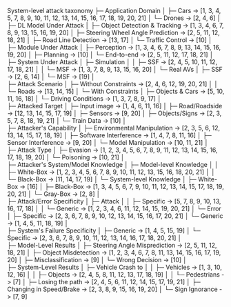 System-level attack taxonomy
├─ Application Domain
│  ├─ Cars -> [1, 3, 4, 5, 7, 8, 9, 10, 11, 12, 13, 14, 15, 16, 17, 18, 19, 20, 21]
│  └─ Drones -> [2, 4, 6]
│  
├─ DL Model Under Attack
│  ├─ Object Detection & Tracking -> [1, 3, 4, 6, 7, 8, 9, 13, 15, 16, 19, 20]
│  ├─ Steering Wheel Angle Prediction -> [2, 5, 11, 12, 18, 21]
│  ├─ Road Line Detection -> [13, 17]
│  └─ Traffic Control -> [10]
│  
├─ Module Under Attack
│  ├─ Perception -> [1, 3, 4, 6, 7, 8, 9, 13, 14, 15, 16, 19, 20]
│  ├─ Planning -> [10]
│  └─ End-to-end -> [2, 5, 11, 12, 17, 18, 21]
│  
├─ System Under Attack
│  ├─ Simulation
│  │  ├─ SSF -> [2, 4, 5, 10, 11, 12, 17, 18, 21]
│  │  └─ MSF -> [1, 3, 7, 8, 9, 13, 15, 16, 20]
│  └─ Real AVs
│     ├─ SSF -> [2, 6, 14]
│     └─ MSF -> [19]
│  
├─ Attack Scenario
│  ├─ Without Constraints -> [2, 4, 6, 12, 19, 20, 21]
│  │  └─ Roads -> [13, 14, 15]
│  └─ With Constraints
│     ├─ Objects & Cars -> [5, 10, 11, 16, 18]
│     └─ Driving Conditions -> [1, 3, 7, 8, 9, 17]
│  
├─ Attacked Target
│  ├─ Input image -> [1, 4, 6, 11, 16]
│  ├─ Road/Roadside -> [12, 13, 14, 15, 17, 19]
│  ├─ Sensors -> [9, 20]
│  ├─ Objects/Signs -> [2, 3, 5, 7, 8, 18, 19, 21]
│  └─ Train Data -> [10]
│  
├─ Attacker's Capability
│  ├─ Environmental Manipulation -> [2, 3, 5, 6, 12, 13, 14, 15, 17, 18, 19]
│  ├─ Software Interference -> [1, 4, 7, 8, 11, 16]
│  ├─ Sensor Interference -> [9, 20]
│  └─ Model Manipulation -> [10, 11, 21]
│  
├─ Attack Type
│  ├─ Evasion -> [1, 2, 3, 4, 5, 6, 7, 8, 9, 11, 12, 13, 14, 15, 16, 17, 18, 19, 20]
│  └─ Poisoning -> [10, 21]
│  
├─ Attacker's System/Model Knowledge
│  ├─ Model-level Knowledge
│  │  ├─ White-Box -> [1, 2, 3, 4, 5, 6, 7, 8, 9, 10, 11, 12, 13, 15, 16, 18, 20, 21]
│  │  └─ Black-Box -> [11, 14, 17, 19]
│  └─ System-level Knowledge
│     ├─ White-Box -> [16]
│     ├─ Black-Box -> [1, 3, 4, 5, 6, 7, 9, 10, 11, 12, 13, 14, 15, 17, 18, 19, 20, 21]
│     └─ Gray-Box -> [2, 8]
│  
├─ Attack/Error Specificity
│  ├─ Attack
│  │  ├─ Specific -> [5, 7, 8, 9, 10, 13, 16, 17, 18]
│  │  └─ Generic -> [1, 2, 3, 4, 6, 11, 12, 14, 15, 19, 20, 21]
│  └─ Error
│     ├─ Specific -> [2, 3, 6, 7, 8, 9, 10, 12, 13, 14, 15, 16, 17, 20, 21]
│     └─ Generic -> [1, 4, 5, 11, 18, 19]
│  
├─ System's Failure Specificity
│  ├─ Generic -> [1, 4, 5, 15, 19]
│  └─ Specific -> [2, 3, 6, 7, 8, 9, 10, 11, 12, 13, 14, 16, 17, 18, 20, 21]
│  
├─ Model-Level Results
│  ├─ Steering Angle Misprediction -> [2, 5, 11, 12, 18, 21]
│  ├─ Object Misdetection -> [1, 2, 3, 4, 6, 7, 8, 11, 13, 14, 15, 16, 17, 19, 20]
│  ├─ Misclassification -> [9]
│  └─ Wrong Decision -> [10]
│  
├─ System-Level Results
│  ├─ Vehicle Crash to
│  │  ├─ Vehicles -> [1, 3, 10, 12, 16]
│  │  ├─ Objects -> [2, 4, 5, 8, 11, 12, 13, 17, 18, 19]
│  │  └─ Pedestrians -> [7]
│  ├─ Losing the path -> [2, 4, 5, 6, 11, 12, 14, 15, 17, 19, 21]
│  ├─ Changing in Speed/Brake -> [2, 3, 8, 9, 15, 16, 19, 20]
│  └─ Sign Ignorance -> [7, 9]
